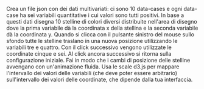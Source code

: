 Crea un file json con dei dati multivariati: ci sono 10 data-cases e ogni data-case ha sei variabili quantitative i cui valori sono tutti positivi. In base a questi dati disegna 10 stelline di colori diversi distribuite nell'area di disegno dove la prima variabile dà la coordinata x della stellina e la seconda variabile dà la coordinata y. Quando si clicca con il pulsante sinistro del mouse sullo sfondo tutte le stelline traslano in una nuova posizione utilizzando le variabili tre e quattro. Con il click successivo vengono utilizzate le coordinate cinque e sei. Al click ancora successivo si ritorna sulla configurazione iniziale. Fai in modo che i cambi di posizione delle stelline avvengano con un'animazione fluida. Usa le scale d3.js per mappare l'intervallo dei valori delle variabili (che deve poter essere arbitrario) sull'intervallo dei valori delle coordinate, che dipende dalla tua interfaccia.
